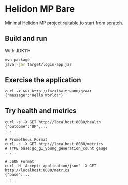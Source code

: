 # Helidon MP Bare

Minimal Helidon MP project suitable to start from scratch.

## Build and run

With JDK11+
```bash
mvn package
java -jar target/login-app.jar
```

## Exercise the application

```
curl -X GET http://localhost:8080/greet
{"message":"Hello World!"}
```

## Try health and metrics

```
curl -s -X GET http://localhost:8080/health
{"outcome":"UP",...
. . .

# Prometheus Format
curl -s -X GET http://localhost:8080/metrics
# TYPE base:gc_g1_young_generation_count gauge
. . .

# JSON Format
curl -H 'Accept: application/json' -X GET http://localhost:8080/metrics
{"base":...
. . .
```